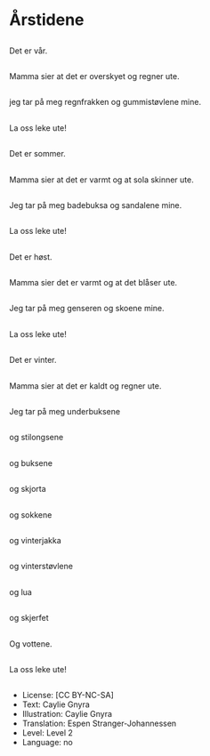# Årstidene

##
Det er vår.

##
Mamma sier at det er overskyet og regner ute.

##
jeg tar på meg regnfrakken og gummistøvlene mine.

##
La oss leke ute!

##
Det er sommer.

##
Mamma sier at det er varmt og at sola skinner ute.

##
Jeg tar på meg badebuksa og sandalene mine.

##
La oss leke ute!

##
Det er høst.

##
Mamma sier det er varmt og at det blåser ute.

##
Jeg tar på meg genseren og skoene mine.

##
La oss leke ute!

##
Det er vinter.

##
Mamma sier at det er kaldt og regner ute.

##
Jeg tar på meg underbuksene

##
og stilongsene

##
og buksene

##
og skjorta

##
og sokkene

##
og vinterjakka

##
og vinterstøvlene

##
og lua

##
og skjerfet

##
Og vottene.

##
La oss leke ute!

##
* License: [CC BY-NC-SA]
* Text: Caylie Gnyra
* Illustration: Caylie Gnyra
* Translation: Espen Stranger-Johannessen
* Level: Level 2
* Language: no
